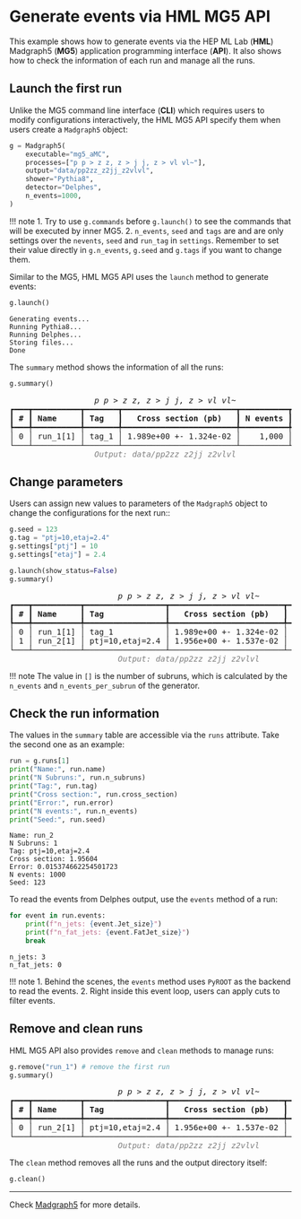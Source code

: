 # Generate events via HML MG5 API

This example shows how to generate events via the HEP ML Lab (**HML**) Madgraph5
(**MG5**) application programming interface (**API**). It also shows how to check the
information of each run and manage all the runs.

## Launch the first run

Unlike the MG5 command line interface (**CLI**) which requires users to modify
configurations interactively, the HML MG5 API specify them when users create a
`Madgraph5` object:

``` py title="notebook.ipynb"
g = Madgraph5(
    executable="mg5_aMC",
    processes=["p p > z z, z > j j, z > vl vl~"],
    output="data/pp2zz_z2jj_z2vlvl",
    shower="Pythia8",
    detector="Delphes",
    n_events=1000,
)
```

!!! note
    1. Try to use `g.commands` before `g.launch()` to see the commands that will
        be executed by inner MG5.
    2. `n_events`, `seed` and `tags` are and are only settings over the
        `nevents`, `seed` and `run_tag` in `settings`. Remember to set their
        value directly in `g.n_events`, `g.seed` and `g.tags` if you want to
        change them.

Similar to the MG5, HML MG5 API uses the `launch` method to generate events: 

``` py title="notebook.ipynb"
g.launch()
```

<div class="result" markdown>

```
Generating events...
Running Pythia8...
Running Delphes...
Storing files...
Done
```

</div>

The `summary` method shows the information of all the runs:
    
``` py title="notebook.ipynb"
g.summary()
```

<div class="result" markdown>

<pre style="white-space:pre;overflow-x:auto;line-height:normal;font-family:Menlo,'DejaVu Sans Mono',consolas,'Courier New',monospace"><span style="font-style: italic">                  p p &gt; z z, z &gt; j j, z &gt; vl vl~                   </span>
┏━━━┳━━━━━━━━━━┳━━━━━━━┳━━━━━━━━━━━━━━━━━━━━━━━━┳━━━━━━━━━━┳━━━━━━┓
┃<span style="font-weight: bold"> # </span>┃<span style="font-weight: bold"> Name     </span>┃<span style="font-weight: bold"> Tag   </span>┃<span style="font-weight: bold">   Cross section (pb)   </span>┃<span style="font-weight: bold"> N events </span>┃<span style="font-weight: bold"> Seed </span>┃
┡━━━╇━━━━━━━━━━╇━━━━━━━╇━━━━━━━━━━━━━━━━━━━━━━━━╇━━━━━━━━━━╇━━━━━━┩
│ 0 │ run_1[1] │ tag_1 │ 1.989e+00 +- 1.324e-02 │    1,000 │   42 │
└───┴──────────┴───────┴────────────────────────┴──────────┴──────┘
<span style="color: #7f7f7f; text-decoration-color: #7f7f7f; font-style: italic">                  Output: data/pp2zz_z2jj_z2vlvl                   </span>
</pre>

</div>

## Change parameters

Users can assign new values to parameters of the `Madgraph5` object to change
the configurations for the next run::

``` py title="notebook.ipynb"
g.seed = 123
g.tag = "ptj=10,etaj=2.4"
g.settings["ptj"] = 10
g.settings["etaj"] = 2.4

g.launch(show_status=False)
g.summary()
```

<div class="result" markdown>

<pre style="white-space:pre;overflow-x:auto;line-height:normal;font-family:Menlo,'DejaVu Sans Mono',consolas,'Courier New',monospace"><span style="font-style: italic">                       p p &gt; z z, z &gt; j j, z &gt; vl vl~                        </span>
┏━━━┳━━━━━━━━━━┳━━━━━━━━━━━━━━━━━┳━━━━━━━━━━━━━━━━━━━━━━━━┳━━━━━━━━━━┳━━━━━━┓
┃<span style="font-weight: bold"> # </span>┃<span style="font-weight: bold"> Name     </span>┃<span style="font-weight: bold"> Tag             </span>┃<span style="font-weight: bold">   Cross section (pb)   </span>┃<span style="font-weight: bold"> N events </span>┃<span style="font-weight: bold"> Seed </span>┃
┡━━━╇━━━━━━━━━━╇━━━━━━━━━━━━━━━━━╇━━━━━━━━━━━━━━━━━━━━━━━━╇━━━━━━━━━━╇━━━━━━┩
│ 0 │ run_1[1] │ tag_1           │ 1.989e+00 +- 1.324e-02 │    1,000 │   42 │
│ 1 │ run_2[1] │ ptj=10,etaj=2.4 │ 1.956e+00 +- 1.537e-02 │    1,000 │  123 │
└───┴──────────┴─────────────────┴────────────────────────┴──────────┴──────┘
<span style="color: #7f7f7f; text-decoration-color: #7f7f7f; font-style: italic">                       Output: data/pp2zz_z2jj_z2vlvl                        </span>
</pre>

</div>

!!! note
    The value in `[]` is the number of subruns, which is calculated by the
    `n_events` and `n_events_per_subrun` of the generator.

## Check the run information

The values in the `summary` table are accessible via the `runs` attribute. Take
the second one as an example:

``` py title="notebook.ipynb"
run = g.runs[1]
print("Name:", run.name)
print("N Subruns:", run.n_subruns)
print("Tag:", run.tag)
print("Cross section:", run.cross_section)
print("Error:", run.error)
print("N events:", run.n_events)
print("Seed:", run.seed)
```

<div class="result" markdown>

```
Name: run_2
N Subruns: 1
Tag: ptj=10,etaj=2.4
Cross section: 1.95604
Error: 0.015374662254501723
N events: 1000
Seed: 123
```

</div>

To read the events from Delphes output, use the `events` method of a run:

``` py title="notebook.ipynb"
for event in run.events:
    print(f"n_jets: {event.Jet_size}")
    print(f"n_fat_jets: {event.FatJet_size}")
    break
```

<div class="result" markdown>

```
n_jets: 3
n_fat_jets: 0
```

</div>

!!! note
    1. Behind the scenes, the `events` method uses `PyROOT` as the backend to
    read the events.
    2. Right inside this event loop, users can apply cuts to filter events.

## Remove and clean runs

HML MG5 API also provides `remove` and `clean` methods to manage runs:

``` py title="notebook.ipynb"
g.remove("run_1") # remove the first run
g.summary()
```

<div class="result" markdown>

<pre style="white-space:pre;overflow-x:auto;line-height:normal;font-family:Menlo,'DejaVu Sans Mono',consolas,'Courier New',monospace"><span style="font-style: italic">                       p p &gt; z z, z &gt; j j, z &gt; vl vl~                        </span>
┏━━━┳━━━━━━━━━━┳━━━━━━━━━━━━━━━━━┳━━━━━━━━━━━━━━━━━━━━━━━━┳━━━━━━━━━━┳━━━━━━┓
┃<span style="font-weight: bold"> # </span>┃<span style="font-weight: bold"> Name     </span>┃<span style="font-weight: bold"> Tag             </span>┃<span style="font-weight: bold">   Cross section (pb)   </span>┃<span style="font-weight: bold"> N events </span>┃<span style="font-weight: bold"> Seed </span>┃
┡━━━╇━━━━━━━━━━╇━━━━━━━━━━━━━━━━━╇━━━━━━━━━━━━━━━━━━━━━━━━╇━━━━━━━━━━╇━━━━━━┩
│ 0 │ run_2[1] │ ptj=10,etaj=2.4 │ 1.956e+00 +- 1.537e-02 │    1,000 │  123 │
└───┴──────────┴─────────────────┴────────────────────────┴──────────┴──────┘
<span style="color: #7f7f7f; text-decoration-color: #7f7f7f; font-style: italic">                       Output: data/pp2zz_z2jj_z2vlvl                        </span>
</pre>

</div>

The `clean` method removes all the runs and the output directory itself:

``` py title="notebook.ipynb"
g.clean()
```

---

Check [Madgraph5](../api-reference/hml.generators.md#hml.generators.Madgraph5)
for more details.
